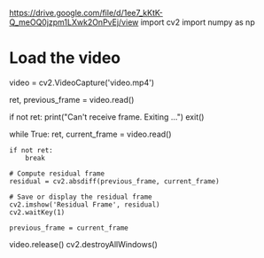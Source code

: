 https://drive.google.com/file/d/1ee7_kKtK-Q_meOQ0jzpm1LXwk2OnPvEj/view
import cv2
import numpy as np

# Load the video
video = cv2.VideoCapture('video.mp4')

ret, previous_frame = video.read()

if not ret:
    print("Can't receive frame. Exiting ...")
    exit()

while True:
    ret, current_frame = video.read()

    if not ret:
        break

    # Compute residual frame
    residual = cv2.absdiff(previous_frame, current_frame)

    # Save or display the residual frame
    cv2.imshow('Residual Frame', residual)
    cv2.waitKey(1)

    previous_frame = current_frame

video.release()
cv2.destroyAllWindows()
